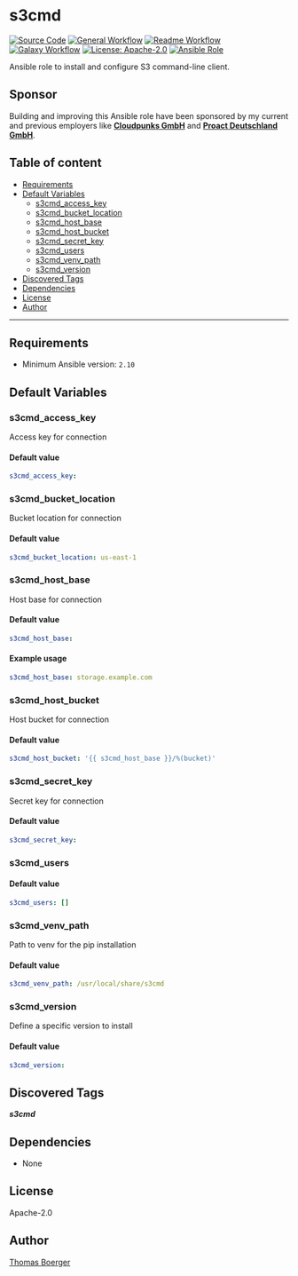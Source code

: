 # s3cmd

[![Source Code](https://img.shields.io/badge/github-source%20code-blue?logo=github&logoColor=white)](https://github.com/rolehippie/s3cmd)
[![General Workflow](https://github.com/rolehippie/s3cmd/actions/workflows/general.yml/badge.svg)](https://github.com/rolehippie/s3cmd/actions/workflows/general.yml)
[![Readme Workflow](https://github.com/rolehippie/s3cmd/actions/workflows/docs.yml/badge.svg)](https://github.com/rolehippie/s3cmd/actions/workflows/docs.yml)
[![Galaxy Workflow](https://github.com/rolehippie/s3cmd/actions/workflows/galaxy.yml/badge.svg)](https://github.com/rolehippie/s3cmd/actions/workflows/galaxy.yml)
[![License: Apache-2.0](https://img.shields.io/github/license/rolehippie/s3cmd)](https://github.com/rolehippie/s3cmd/blob/master/LICENSE)
[![Ansible Role](https://img.shields.io/badge/role-rolehippie.s3cmd-blue)](https://galaxy.ansible.com/rolehippie/s3cmd)

Ansible role to install and configure S3 command-line client.

## Sponsor

Building and improving this Ansible role have been sponsored by my current and previous employers like **[Cloudpunks GmbH](https://cloudpunks.de)** and **[Proact Deutschland GmbH](https://www.proact.eu)**.

## Table of content

- [Requirements](#requirements)
- [Default Variables](#default-variables)
  - [s3cmd_access_key](#s3cmd_access_key)
  - [s3cmd_bucket_location](#s3cmd_bucket_location)
  - [s3cmd_host_base](#s3cmd_host_base)
  - [s3cmd_host_bucket](#s3cmd_host_bucket)
  - [s3cmd_secret_key](#s3cmd_secret_key)
  - [s3cmd_users](#s3cmd_users)
  - [s3cmd_venv_path](#s3cmd_venv_path)
  - [s3cmd_version](#s3cmd_version)
- [Discovered Tags](#discovered-tags)
- [Dependencies](#dependencies)
- [License](#license)
- [Author](#author)

---

## Requirements

- Minimum Ansible version: `2.10`

## Default Variables

### s3cmd_access_key

Access key for connection

#### Default value

```YAML
s3cmd_access_key:
```

### s3cmd_bucket_location

Bucket location for connection

#### Default value

```YAML
s3cmd_bucket_location: us-east-1
```

### s3cmd_host_base

Host base for connection

#### Default value

```YAML
s3cmd_host_base:
```

#### Example usage

```YAML
s3cmd_host_base: storage.example.com
```

### s3cmd_host_bucket

Host bucket for connection

#### Default value

```YAML
s3cmd_host_bucket: '{{ s3cmd_host_base }}/%(bucket)'
```

### s3cmd_secret_key

Secret key for connection

#### Default value

```YAML
s3cmd_secret_key:
```

### s3cmd_users

#### Default value

```YAML
s3cmd_users: []
```

### s3cmd_venv_path

Path to venv for the pip installation

#### Default value

```YAML
s3cmd_venv_path: /usr/local/share/s3cmd
```

### s3cmd_version

Define a specific version to install

#### Default value

```YAML
s3cmd_version:
```

## Discovered Tags

**_s3cmd_**

## Dependencies

- None

## License

Apache-2.0

## Author

[Thomas Boerger](https://github.com/tboerger)
